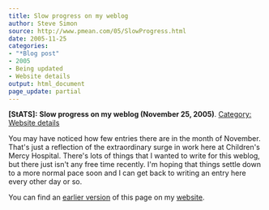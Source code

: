 ```yaml
---
title: Slow progress on my weblog
author: Steve Simon
source: http://www.pmean.com/05/SlowProgress.html
date: 2005-11-25
categories:
- "*Blog post"
- 2005
- Being updated
- Website details
output: html_document
page_update: partial
---
```

**[StATS]:** **Slow progress on my weblog (November
25, 2005)**. [Category: Website
details](../category/WebsiteDetails.html)

You may have noticed how few entries there are in the month of
November. That's just a reflection of the extraordinary surge in work
here at Children's Mercy Hospital. There's lots of things that I
wanted to write for this weblog, but there just isn't any free time
recently. I'm hoping that things settle down to a more normal pace
soon and I can get back to writing an entry here every other day or
so.

You can find an [earlier version][sim1] of this page on my [website][sim2].

[sim1]: http://www.pmean.com/05/SlowProgress.html
[sim2]: http://www.pmean.com